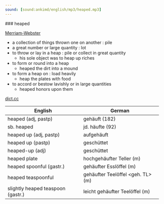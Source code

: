 ```yaml
---
sound: [sound:ankimd/english/mp3/heaped.mp3]
---
```


\### heaped

[Merriam-Webster](https://www.merriam-webster.com/dictionary/heaped)

- a collection of things thrown one on another : pile
- a great number or large quantity : lot
- to throw or lay in a heap : pile or collect in great quantity
    - his sole object was to heap up riches
- to form or round into a heap
    - heaped the dirt into a mound
- to form a heap on : load heavily
    - heap the plates with food
- to accord or bestow lavishly or in large quantities
    - heaped honors upon them

[dict.cc](https://www.dict.cc/heaped)

| English        | German       |
| -------------- | ------------ |
| heaped (adj, pastp) | gehäuft (182) |
| sb. heaped | jd. häufte (92) |
| heaped up (adj, pastp) | aufgehäuft |
| heaped up (pastp) | geschüttet |
| heaped-up (adj) | geschüttet |
| heaped plate | hochgehäufter Teller (m) |
| heaped spoonful (gastr.) | gehäufter Esslöffel (m) |
| heaped teaspoonful | gehäufter Teelöffel <geh. TL> (m) |
| slightly heaped teaspoon (gastr.) | leicht gehäufter Teelöffel (m) |
